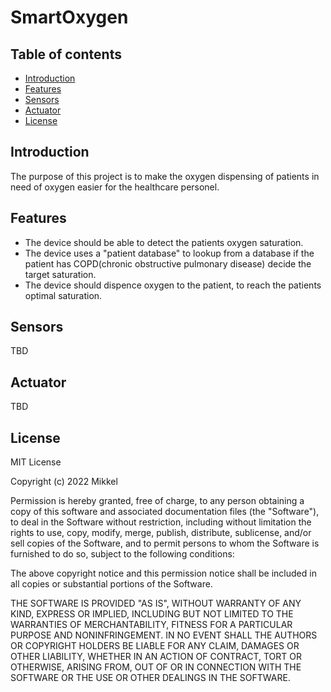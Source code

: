 # SmartOxygen

## Table of contents
* [Introduction](#introduction)
* [Features](#features)
* [Sensors](#sensors)
* [Actuator](#actuator)
* [License](#license)

## Introduction
The purpose of this project is to make the oxygen dispensing of patients in need of oxygen easier for the healthcare personel.

## Features
- The device should be able to detect the patients oxygen saturation.
- The device uses a "patient database" to lookup from a database if the patient has COPD(chronic obstructive pulmonary disease) decide the target saturation.
- The device should dispence oxygen to the patient, to reach the patients optimal saturation.

## Sensors
TBD

## Actuator
TBD
## License
MIT License

Copyright (c) 2022 Mikkel

Permission is hereby granted, free of charge, to any person obtaining a copy
of this software and associated documentation files (the "Software"), to deal
in the Software without restriction, including without limitation the rights
to use, copy, modify, merge, publish, distribute, sublicense, and/or sell
copies of the Software, and to permit persons to whom the Software is
furnished to do so, subject to the following conditions:

The above copyright notice and this permission notice shall be included in all
copies or substantial portions of the Software.

THE SOFTWARE IS PROVIDED "AS IS", WITHOUT WARRANTY OF ANY KIND, EXPRESS OR
IMPLIED, INCLUDING BUT NOT LIMITED TO THE WARRANTIES OF MERCHANTABILITY,
FITNESS FOR A PARTICULAR PURPOSE AND NONINFRINGEMENT. IN NO EVENT SHALL THE
AUTHORS OR COPYRIGHT HOLDERS BE LIABLE FOR ANY CLAIM, DAMAGES OR OTHER
LIABILITY, WHETHER IN AN ACTION OF CONTRACT, TORT OR OTHERWISE, ARISING FROM,
OUT OF OR IN CONNECTION WITH THE SOFTWARE OR THE USE OR OTHER DEALINGS IN THE
SOFTWARE.
